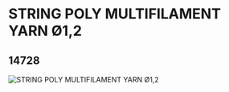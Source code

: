 # STRING POLY MULTIFILAMENT YARN Ø1,2
## 14728
![STRING POLY MULTIFILAMENT YARN Ø1,2](https://lc-www-live-s.legocdn.com/media/bricks/5/2/6043668.jpg)